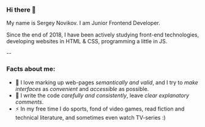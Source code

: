 ### Hi there 👋

My name is Sergey Novikov. I am Junior Frontend Developer.

Since the end of 2018, I have been actively studying front-end technologies, developing websites in HTML & CSS, programming a little in JS.

--

### Facts about me:
* 🌱 I love marking up web-pages *semantically and valid*, and I try to *make interfaces* as *convenient* and *accessible* as possible.
* 💬 I write the code *carefully and consistently*, leave *clear explanatory comments*.
* ⚡ In my free time I do sports, fond of video games, read fiction and technical literature, and sometimes even watch TV-series :)

<!--
**ZomboBombo/ZomboBombo** is a ✨ _special_ ✨ repository because its `README.md` (this file) appears on your GitHub profile.

Here are some ideas to get you started:

- 🔭 I’m currently working on ...
- 🌱 I’m currently learning ...
- 👯 I’m looking to collaborate on ...
- 🤔 I’m looking for help with ...
- 💬 Ask me about ...
- 📫 How to reach me: ...
- 😄 Pronouns: ...
- ⚡ Fun fact: ...
-->
